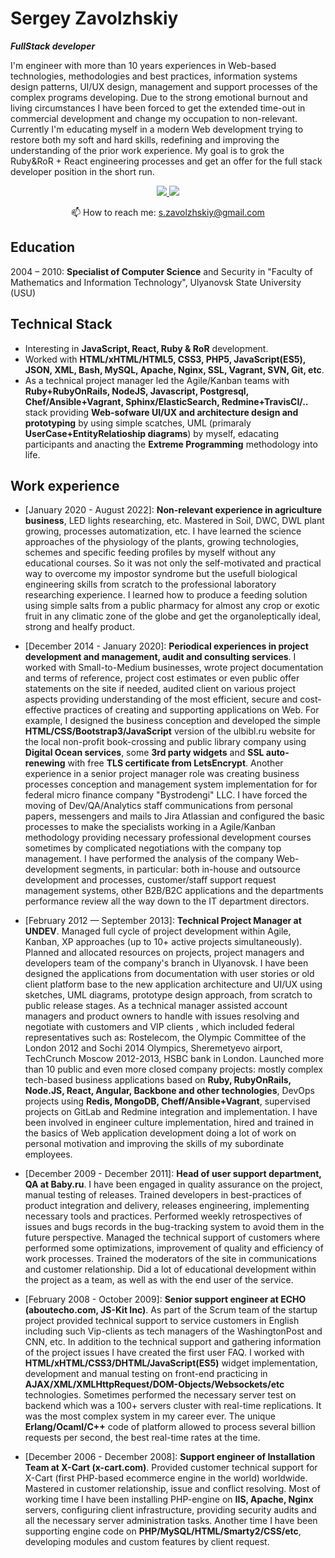# Sergey Zavolzhskiy

**_FullStack developer_**

   I'm engineer with more than 10 years experiences in Web-based technologies, methodologies and best practices, information systems design patterns, UI/UX design, management and support processes of the complex programs developing. Due to the strong emotional burnout and living circumstances I have been forced to get the extended time-out in commercial development and change my occupation to non-relevant.
   Currently I'm educating myself in a modern Web development trying to restore both my soft and hard skills, redefining and improving the understanding of the prior work experience. My goal is to grok the Ruby&RoR \+ React engineering processes and get an offer for the full stack developer position in the short run.

<p align='center'>
   <a href="https://www.linkedin.com/in/zavolzhskiy/">
       <img src="https://img.shields.io/badge/linkedin-%230077B5.svg?&style=for-the-badge&logo=linkedin&logoColor=white"/>
   </a>
   <a href="https://t.me/SerjZzz">
       <img src="https://img.shields.io/badge/Telegram-2CA5E0?style=for-the-badge&logo=telegram&logoColor=white"/>
   </a>
<p align='center'>
   📫 How to reach me: <a href='mailto:s.zavolzhskiy@gmail.com'>s.zavolzhskiy@gmail.com</a>
</p>

## Education

2004 – 2010: **Specialist of Computer Science** and Security in "Faculty of Mathematics and Information Technology", Ulyanovsk State University (USU)

## Technical Stack

- Interesting in **JavaScript, React, Ruby & RoR** development.
- Worked with **HTML/xHTML/HTML5, CSS3, PHP5, JavaScript(ES5), JSON, XML, Bash, MySQL, Apache, Nginx, SSL, Vagrant, SVN, Git, etc**.
- As a technical project manager led the Agile/Kanban teams with **Ruby\+RubyOnRails, NodeJS, Javascript, Postgresql, Chef/Ansible\+Vagrant, Sphinx/ElasticSearch, Redmine\+TravisCI/..** stack providing **Web-sofware UI/UX and architecture design and prototyping** by using simple scatches, UML (primaraly **UserCase\+EntityRelatioship diagrams**) by myself, edacating participants and anacting the **Extreme Programming** methodology into life.

## Work experience

- [January 2020 - August 2022]: **Non-relevant experience in agriculture business**, LED lights researching, etc. Mastered in Soil, DWC, DWL plant growing, processes automatization, etc. I have learned the science approaches of the physiology of the plants, growing technologies, schemes and specific feeding profiles by myself without any educational courses. So it was not only the self-motivated and practical way to overcome my impostor syndrome but the usefull biological engineering skills from scratch to the professional laboratory researching experience. I learned how to produce a feeding solution using simple salts from a public pharmacy for almost any crop or exotic fruit in any climatic zone of the globe and get the organoleptically ideal, strong and healfy product.

- [December 2014 - January 2020]: **Periodical experiences in project development and management, audit and consulting services**. I worked with Small-to-Medium businesses, wrote project documentation and terms of reference, project cost estimates or even public offer statements on the site if needed, audited client on various project aspects providing understanding of the most efficient, secure and cost-effective practices of creating and supporting applications on Web. For example, I designed the business conception and developed the simple **HTML/CSS/Bootstrap3/JavaScript** version of the ulbibl.ru website for the local non-profit book-crossing and public library company using **Digital Ocean services**, some **3rd party widgets** and **SSL auto-renewing** with free **TLS certificate from LetsEncrypt**. 
   Another experience in a senior project manager role was creating business processes conception and management system implementation for for federal micro finance company "Bystrodengi" LLC. I have forced the moving of Dev/QA/Analytics staff communications from personal papers, messengers and mails to Jira Atlassian and configured the basic processes to make the specialists working in a Agile/Kanban methodology providing necessary professional development courses sometimes by complicated negotiations with the company top management. I have performed the analysis of the company Web-development segments, in particular: both in-house and outsource development and processes, customer/staff support request management systems, other B2B/B2C applications and  the departments performance review all the way down to the IT department directors.

- [February 2012 — September 2013]: **Technical Project Manager at UNDEV**. Managed full cycle of project development within Agile, Kanban, XP approaches (up to 10+ active projects simultaneously). Planned and allocated resources on projects, project managers and developers team of the company's branch in Ulyanovsk. I have been designed the applications from documentation with user stories or old client platform base to the new application architecture and UI/UX using sketches, UML diagrams, prototype design approach, from scratch to public release stages. As a technical manager assisted account managers and product owners to handle with issues resolving and negotiate with customers and VIP clients , which included federal representatives such as: Rostelecom, the Olympic Committee of the London 2012 and Sochi 2014 Olympics, Sheremetyevo airport, TechCrunch Moscow 2012-2013, HSBC bank in London. Launched more than 10 public and even more closed company projects: mostly complex tech-based business applications based on **Ruby, RubyOnRails, Node.JS,  React, Angular, Backbone and other technologies**, DevOps projects using **Redis, MongoDB, Cheff/Ansible+Vagrant**, supervised projects on GitLab and Redmine integration and implementation. I have been involved in engineer culture implementation,  hired and trained in the basics of Web application development doing a lot of work on personal motivation and improving the skills of my subordinate employees.

- [December 2009 - December 2011]: **Head of user support department, QA at Baby.ru**. I have been engaged in quality assurance on the project, manual testing of releases. Trained developers in best-practices of product integration and delivery, releases engineering, implementing necessary tools and practices. Performed weekly retrospectives of  issues and bugs records in the bug-tracking system to avoid them in the future perspective. Managed the technical support of customers where performed some optimizations, improvement of quality and efficiency of work processes. Trained the moderators of the site in communications and customer relationship. Did a lot of educational development within the project as a team, as well as with the end user of the service.

- [February 2008 - October 2009]: **Senior support engineer at ECHO (aboutecho.com, JS-Kit Inc)**. As part of the Scrum team of the startup project provided technical support to service customers in English including such Vip-clients as tech managers of the WashingtonPost and CNN, etc. In addition to the technical support and gathering information of the project issues I have created the first user FAQ. I worked with **HTML/xHTML/CSS3/DHTML/JavaScript(ES5)** widget implementation, development and manual testing on front-end practicing in **AJAX/XML/XMLHttpRequest/DOM-Objects/Websockets/etc** technologies. Sometimes performed the necessary server test on backend which was a 100+ servers cluster with real-time replications. It was the most complex system in my career ever. The unique **Erlang/Ocaml/C++** code of platform allowed to process several billion requests per second, the best real-time rates at the time.

- [December 2006 - December 2008]: **Support engineer of Installation Team at X-Cart (x-cart.com)**. Provided customer technical support for X-Cart (first PHP-based ecommerce engine in the world) worldwide. Mastered in customer relationship, issue and conflict resolving. Most of working time I have been installing PHP-engine on **IIS, Apache, Nginx** servers, configuring client infrastructure, providing security audits and all the necessary server administration tasks. Another time I have been supporting engine code on **PHP/MySQL/HTML/Smarty2/CSS/etc**, developing modules and custom features by client request. 
